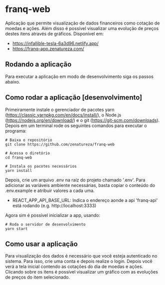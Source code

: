 # franq-web

Aplicação que permite visualização de dados financeiros como cotação de moedas e ações. Além disso é possível visualizar uma evolução de preços destes itens através de gráficos.
Disponível em:

- https://infallible-tesla-6a3d96.netlify.app/
- https://franq-app.zenatureza.com/


## Rodando a aplicação

Para executar a aplicação em modo de desenvolvimento siga os passos abaixo.

## Como rodar a aplicação [desenvolvimento]

Primeiramente instale o gerenciador de pacotes yarn (https://classic.yarnpkg.com/en/docs/install/), o Node.js (https://nodejs.org/en/download/) e o git (https://git-scm.com/downloads). Depois em um terminal rode os seguintes comandos para executar o programa:

```shell
# Baixa o repositório
git clone https://github.com/zenatureza/franq-web

# Acessa o diretório
cd franq-web

# Instala os pacotes necessários
yarn install
```

Depois, crie um arquivo .env na raíz do projeto chamado '.env'. Para adicionar as variáveis ambiente necessárias, basta copiar o conteúdo do .env.example e atribuir valores a cada uma.

- REACT_APP_API_BASE_URL: Indica o endereço aonde a api 'franq-api' está rodando (e.g. http://localhost:3333)

Agora sim é possível inicializar a app, usando:

```shell
# Roda o servidor de desenvolvimento
yarn start
```

## Como usar a aplicação

Para visualização dos dados é necessário que você esteja autenticado no sistema. Para isso, crie uma conta e depois realize o login.
Depois você verá a tela inicial contendo as cotações do dia de moedas e ações. Clicando sobre os itens é possível visualizar um gráfico com as evoluções de preços do item selecionado.
